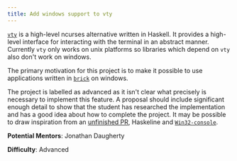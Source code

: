 ```yaml
---
title: Add windows support to vty
---
```


[`vty`](https://hackage.haskell.org/package/vty) is a high-level ncurses alternative written in Haskell. It provides
a high-level interface for interacting with the terminal in an abstract manner.
Currently `vty` only works on unix platforms so libraries which depend on `vty`
also don't work on windows.

The primary motivation for this project is to make it possible to use applications
written in [`brick`](https://hackage.haskell.org/package/brick) on windows.

The project is labelled as advanced as it isn't clear what precisely is necessary
to implement this feature. A proposal should include significant enough detail
to show that the student has researched the implementation and has a good idea
about how to complete the project. It may be possible to draw inspiration from
an [unfinished PR](https://github.com/jtdaugherty/vty/pull/1), Haskeline and
[`Win32-console`](https://hackage.haskell.org/package/Win32-console).


**Potential Mentors**: Jonathan Daugherty

**Difficulty**: Advanced
